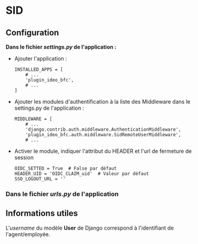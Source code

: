 
# SID

## Configuration

**Dans le fichier _settings.py_ de l'application :**

* Ajouter l'application :

    ```
    INSTALLED_APPS = [
        # ...
        'plugin_ideo_bfc',
        # ...
    ]
    ```

* Ajouter les modules d'authentification à la liste des Middleware dans le settings.py de l'application :

    ```
    MIDDLEWARE = [
        # ...
        'django.contrib.auth.middleware.AuthenticationMiddleware',
        'plugin_ideo_bfc.auth.middleware.SidRemoteUserMiddleware',
        # ...
    ```

* Activer le module, indiquer l'attribut du HEADER et l'url de fermeture de session

    ```
    OIDC_SETTED = True  # False par défaut
    HEADER_UID = 'OIDC_CLAIM_uid'  # Valeur par défaut
    SSO_LOGOUT_URL = ''
    ```


### Dans le fichier _urls.py_ de l'application


## Informations utiles


L'_username_ du modèle **User** de Django correspond à l'identifiant de l'agent/employée.
